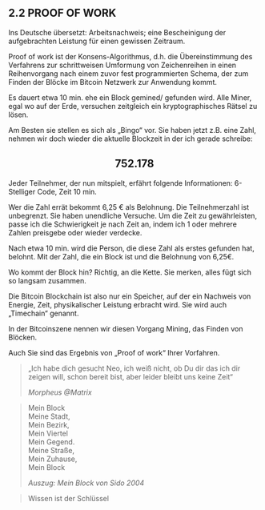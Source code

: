 ## 2.2 PROOF OF WORK

Ins Deutsche übersetzt: Arbeitsnachweis; eine Bescheinigung der
aufgebrachten Leistung für einen gewissen Zeitraum.

Proof of work ist der Konsens-Algorithmus, d.h. die
Übereinstimmung des Verfahrens zur schrittweisen Umformung von Zeichenreihen in einen Reihenvorgang nach einem zuvor fest programmierten Schema, der zum Finden der Blöcke
im Bitcoin Netzwerk zur Anwendung kommt.

Es dauert etwa 10 min. ehe ein Block gemined/
gefunden wird. Alle Miner, egal wo auf
der Erde, versuchen zeitgleich ein kryptographisches Rätsel zu lösen. 

Am Besten sie stellen es sich als „Bingo“ vor. Sie haben
jetzt z.B. eine Zahl, nehmen wir doch wieder die
aktuelle Blockzeit in der ich gerade schreibe:

<center>

## 752.178

</center>

Jeder Teilnehmer, der nun mitspielt, erfährt folgende Informationen: 6-Stelliger Code, Zeit 10 min.

Wer die Zahl errät bekommt 6,25 € als Belohnung. Die Teilnehmerzahl ist unbegrenzt. Sie haben unendliche Versuche. Um die Zeit zu gewährleisten, passe ich die
Schwierigkeit je nach Zeit an, indem ich 1 oder
mehrere Zahlen preisgebe oder wieder verdecke.

Nach etwa 10 min. wird die Person, die diese Zahl als
erstes gefunden hat, belohnt. Mit der Zahl, die ein
Block ist und die Belohnung von 6,25€.

Wo kommt der Block hin? Richtig, an die Kette. Sie merken, alles fügt sich so langsam zusammen.

Die Bitcoin Blockchain ist also nur ein Speicher, auf
der ein Nachweis von Energie, Zeit, physikalischer
Leistung erbracht wird. Sie wird auch „Timechain“
genannt.

In der Bitcoinszene nennen wir diesen Vorgang
Mining, das Finden von Blöcken.

Auch Sie sind das Ergebnis von „Proof of work“ Ihrer
Vorfahren.

> „Ich habe dich gesucht Neo, ich weiß
> nicht, ob Du dir das ich dir zeigen will,
> schon bereit bist, aber leider bleibt uns
> keine Zeit“
>
> *Morpheus @Matrix*


> Mein Block<br>
> Meine Stadt,<br>
> Mein Bezirk,<br>
> Mein Viertel<br>
> Mein Gegend.<br>
> Meine Straße,<br>
> Mein Zuhause,<br>
> Mein Block<br>
> 
> *Auszug: Mein Block von Sido 2004*


> Wissen ist der Schlüssel
